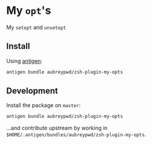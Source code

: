 # My `opt`'s

My `setopt` and `unsetopt`


## Install

Using [antigen](https://github.com/zsh-users/antigen):

```bash
antigen bundle aubreypwd/zsh-plugin-my-opts
```

## Development

Install the package on `master`:

```bash
antigen bundle aubreypwd/zsh-plugin-my-opts
```

...and contribute upstream by working in `$HOME/.antigen/bundles/aubreypwd/zsh-plugin-my-opts`.
